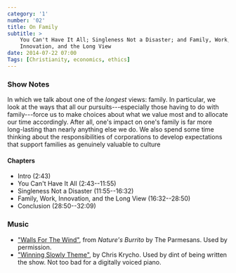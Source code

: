 ```yaml
---
category: '1'
number: '02'
title: On Family
subtitle: >
    You Can't Have It All; Singleness Not a Disaster; and Family, Work,
    Innovation, and the Long View
date: 2014-07-22 07:00
Tags: [Christianity, economics, ethics]
---
```


### Show Notes

In which we talk about one of the *longest* views: family. In particular, we
look at the ways that all our pursuits---especially those having to do with
family---force us to make choices about what we value most and to allocate our
time accordingly. After all, one's impact on one's family is far more
long-lasting than nearly anything else we do. We also spend some time thinking
about the responsibilities of corporations to develop expectations that support
families as genuinely valuable to culture

#### Chapters

  - Intro (2:43)
  - You Can't Have It All (2:43--11:55)
  - Singleness Not a Disaster (11:55--16:32)
  - Family, Work, Innovation, and the Long View (16:32--28:50)
  - Conclusion (28:50--32:09)

### Music

  - ["Walls For The Wind"](//theparmesans.bandcamp.com), from _Nature's
    Burrito_ by The Parmesans. Used by permission.
  - ["Winning Slowly Theme"](//soundcloud.com/chriskrycho/winning-slowly),
    by Chris Krycho. Used by dint of being written the show. Not too bad for a
    digitally voiced piano.
